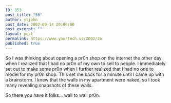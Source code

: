 ```yaml
---
ID: 353
post_title: "36"
author: ytjohn
post_date: 2002-09-14 20:00:00
post_excerpt: ""
layout: post
permalink: https://www.yourtech.us/2002/36
published: true
---
```

So I was thinking about opening a pr0n shop on the internet the other day when I realized that I had no pr0n of my own to sell to people.  I immediately set out to make some pr0n when I further realized that I had no one to model for my pr0n shop.  This set me back for a minute until I came up with a brainstorm.  I knew that the walls in my apartment were naked, so I took many revealing snapshots of these walls.

So there you have it folks... wall to wall pr0n.